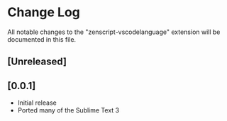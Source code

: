 # Change Log
All notable changes to the "zenscript-vscodelanguage" extension will be documented in this file.

## [Unreleased]

## [0.0.1]
- Initial release
- Ported many of the Sublime Text 3  